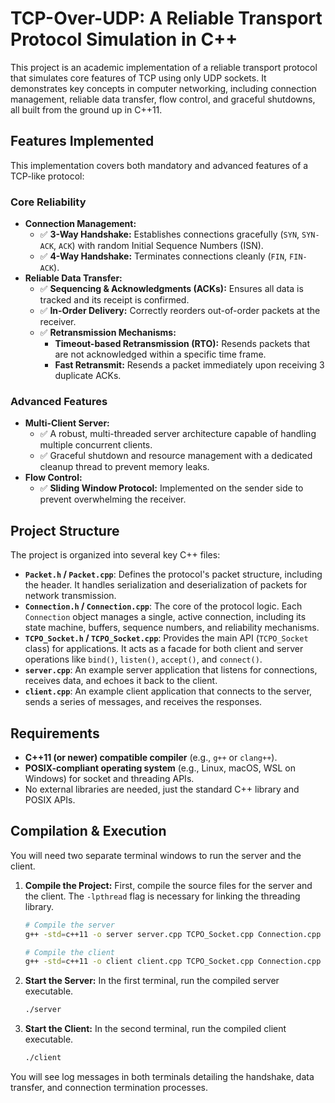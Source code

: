 # TCP-Over-UDP: A Reliable Transport Protocol Simulation in C++

This project is an academic implementation of a reliable transport protocol that simulates core features of TCP using only UDP sockets. It demonstrates key concepts in computer networking, including connection management, reliable data transfer, flow control, and graceful shutdowns, all built from the ground up in C++11.

## Features Implemented

This implementation covers both mandatory and advanced features of a TCP-like protocol:

### Core Reliability
- **Connection Management:**
  - ✅ **3-Way Handshake:** Establishes connections gracefully (`SYN`, `SYN-ACK`, `ACK`) with random Initial Sequence Numbers (ISN).
  - ✅ **4-Way Handshake:** Terminates connections cleanly (`FIN`, `FIN-ACK`).
- **Reliable Data Transfer:**
  - ✅ **Sequencing & Acknowledgments (ACKs):** Ensures all data is tracked and its receipt is confirmed.
  - ✅ **In-Order Delivery:** Correctly reorders out-of-order packets at the receiver.
  - ✅ **Retransmission Mechanisms:**
    - **Timeout-based Retransmission (RTO):** Resends packets that are not acknowledged within a specific time frame.
    - **Fast Retransmit:** Resends a packet immediately upon receiving 3 duplicate ACKs.

### Advanced Features
- **Multi-Client Server:**
  - ✅ A robust, multi-threaded server architecture capable of handling multiple concurrent clients.
  - ✅ Graceful shutdown and resource management with a dedicated cleanup thread to prevent memory leaks.
- **Flow Control:**
  - ✅ **Sliding Window Protocol:** Implemented on the sender side to prevent overwhelming the receiver.

## Project Structure

The project is organized into several key C++ files:

- **`Packet.h` / `Packet.cpp`**: Defines the protocol's packet structure, including the header. It handles serialization and deserialization of packets for network transmission.
- **`Connection.h` / `Connection.cpp`**: The core of the protocol logic. Each `Connection` object manages a single, active connection, including its state machine, buffers, sequence numbers, and reliability mechanisms.
- **`TCPO_Socket.h` / `TCPO_Socket.cpp`**: Provides the main API (`TCPO_Socket` class) for applications. It acts as a facade for both client and server operations like `bind()`, `listen()`, `accept()`, and `connect()`.
- **`server.cpp`**: An example server application that listens for connections, receives data, and echoes it back to the client.
- **`client.cpp`**: An example client application that connects to the server, sends a series of messages, and receives the responses.

## Requirements

- **C++11 (or newer) compatible compiler** (e.g., `g++` or `clang++`).
- **POSIX-compliant operating system** (e.g., Linux, macOS, WSL on Windows) for socket and threading APIs.
- No external libraries are needed, just the standard C++ library and POSIX APIs.

## Compilation & Execution

You will need two separate terminal windows to run the server and the client.

1.  **Compile the Project:**
    First, compile the source files for the server and the client. The `-lpthread` flag is necessary for linking the threading library.

    ```bash
    # Compile the server
    g++ -std=c++11 -o server server.cpp TCPO_Socket.cpp Connection.cpp Packet.cpp -lpthread

    # Compile the client
    g++ -std=c++11 -o client client.cpp TCPO_Socket.cpp Connection.cpp Packet.cpp -lpthread
    ```

2.  **Start the Server:**
    In the first terminal, run the compiled server executable.
    ```bash
    ./server
    ```

3.  **Start the Client:**
    In the second terminal, run the compiled client executable.
    ```bash
    ./client
    ```
You will see log messages in both terminals detailing the handshake, data transfer, and connection termination processes.